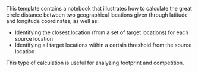 This template contains a notebook that illustrates how to calculate the great circle distance between two geographical locations given through latitude and longitude coordinates, as well as:
* Identifying the closest location (from a set of target locations) for each source location
* Identifying all target locations within a certain threshold from the source location

This type of calculation is useful for analyzing footprint and competition. 
